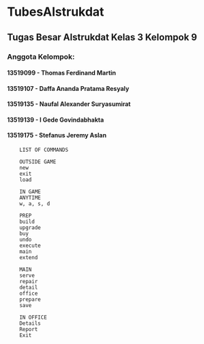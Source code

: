 # TubesAlstrukdat
## Tugas Besar Alstrukdat Kelas 3 Kelompok 9
### Anggota Kelompok:
#### 13519099 - Thomas Ferdinand Martin
#### 13519107 - Daffa Ananda Pratama Resyaly
#### 13519135 - Naufal Alexander Suryasumirat
#### 13519139 - I Gede Govindabhakta
#### 13519175 - Stefanus Jeremy Aslan

```
    LIST OF COMMANDS

    OUTSIDE GAME
    new
    exit
    load

    IN GAME
    ANYTIME
    w, a, s, d

    PREP
    build
    upgrade
    buy
    undo
    execute
    main
    extend

    MAIN
    serve
    repair
    detail
    office
    prepare
    save

    IN OFFICE
    Details
    Report
    Exit
```
